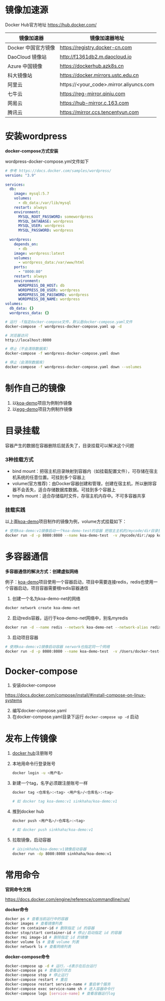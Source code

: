# 镜像加速源

Docker Hub官方地址 https://hub.docker.com/



| 镜像加速器          | 镜像加速器地址                          |
| ------------------- | --------------------------------------- |
| Docker 中国官方镜像 | https://registry.docker-cn.com          |
| DaoCloud 镜像站     | http://f1361db2.m.daocloud.io           |
| Azure 中国镜像      | https://dockerhub.azk8s.cn              |
| 科大镜像站          | https://docker.mirrors.ustc.edu.cn      |
| 阿里云              | https://<your_code>.mirror.aliyuncs.com |
| 七牛云              | https://reg-mirror.qiniu.com            |
| 网易云              | https://hub-mirror.c.163.com            |
| 腾讯云              | https://mirror.ccs.tencentyun.com       |



# 安装wordpress

**docker-compose方式安装**

wordpress-docker-compose.yml文件如下

```yaml
# 参考 https://docs.docker.com/samples/wordpress/
version: "3.9"
    
services:
  db:
    image: mysql:5.7
    volumes:
      - db_data:/var/lib/mysql
    restart: always
    environment:
      MYSQL_ROOT_PASSWORD: somewordpress
      MYSQL_DATABASE: wordpress
      MYSQL_USER: wordpress
      MYSQL_PASSWORD: wordpress
    
  wordpress:
    depends_on:
      - db
    image: wordpress:latest
    volumes:
      - wordpress_data:/var/www/html
    ports:
      - "8000:80"
    restart: always
    environment:
      WORDPRESS_DB_HOST: db
      WORDPRESS_DB_USER: wordpress
      WORDPRESS_DB_PASSWORD: wordpress
      WORDPRESS_DB_NAME: wordpress
volumes:
  db_data: {}
  wordpress_data: {}
```

```bash
# 运行 -f指定docker-compose文件，默认是docker-compose.yaml文件
docker-compose -f wordpress-docker-compose.yaml up -d

# 浏览器访问
http://localhost:8000

# 停止（不会清除数据库）
docker-compose -f wordpress-docker-compose.yaml down

# 停止（会清除数据库）
docker-compose -f wordpress-docker-compose.yaml down --volumes
```



# 制作自己的镜像

1. 以[koa-demo]( https://github.com/sinkhaha/container-note/tree/main/docker/koa-demo)项目为例制作镜像
2. 以[egg-demo](https://github.com/sinkhaha/container-note/tree/main/docker/egg-demo)项目为例制作镜像



# 目录挂载

容器产生的数据在容器删除后就丢失了，目录挂载可以解决这个问题



### 3种挂载方式

- bind mount：把宿主机目录映射到容器内（如挂载配置文件），可存储在宿主机系统的任意位置。可挂到多个容器上
- volume(官方推荐)：由Docker容器创建和管理，创建在宿主机，所以删除容器不会丢失，适合存储数据库数据。可挂到多个容器上
- tmpfs mount：适合存储临时文件，存宿主机内存中。不可多容器共享



### 挂载实践

以上面[koa-demo](https://github.com/sinkhaha/container-note/tree/main/docker/koa-demo)项目制作的镜像为例，volume方式挂载如下：

```bash
# 使用koa-demo:v1镜像启动一个koa-demo-test的容器 把宿主主机的/mycode/dir目录挂载到容器的/app目录下
docker run -d -p 8080:8080 --name koa-demo-test  -v /mycode/dir:/app koa-demo:v1
```



# 多容器通信

**多容器通信的解决方式：创建虚拟网络**



例子：[koa-demo](https://github.com/sinkhaha/container-note/tree/main/docker/koa-demo)项目使用一个容器启动，项目中需要连接redis，redis也使用一个容器启动，项目容器需要根redis容器通信

1. 创建一个名为koa-demo-net的网络

```bash
docker network create koa-demo-net
```

2.  启动redis容器，运行于koa-demo-net网络中，别名myredis

```bash
docker run -d --name redis --network koa-demo-net --network-alias redis redis:latest
```

3. 启动项目容器

```bash
# 使用koa-demo:v1镜像启动容器 nerwork也指定同一个网络
docker run -d -p 8080:8080 --name koa-demo-test  -v /Users/docker-test-volume-dir:/app/log --network koa-demo-net koa-demo:v1
```



# Docker-compose

1. 安装docker-compose

https://docs.docker.com/compose/install/#install-compose-on-linux-systems

2. 编写docker-compose.yaml
3. 在docker-compose.yaml目录下运行 `docker-compose up -d` 启动



# 发布上传镜像

1. [docker hub](https://hub.docker.com/ )注册账号 

2. 本地用命令行登录账号

   ```bash
   docker login -u <用户名>
   ```

3. 新建一个tag，名字必须跟注册账号一样

   ```bash
   docker tag <仓库名>:<tag> <用户名>/<仓库名>:<tag>
   
   # 如 docker tag koa-demo:v1 sinkhaha/koa-demo:v1
   ```

4. 推到docker hub

   ```bash
   docker push <用户名>/<仓库名>:<tag>
   
   # 如 docker push sinkhaha/koa-demo:v1
   ```

5. 拉取镜像，启动容器

   ```bash
   # 以sinkhaha/koa-demo:v1镜像启动容器
   docker run -dp 8080:8080 sinkhaha/koa-demo:v1
   ```

   

# 常用命令

**官网命令文档**

https://docs.docker.com/engine/reference/commandline/run/



**docker命令**

```bash
docker ps # 查看当前运行中的容器
docker images # 查看镜像列表
docker rm container-id # 删除指定 id 的容器
docker stop/start container-id # 停止/启动指定 id 的容器
docker rmi image-id # 删除指定 id 的镜像
docker volume ls # 查看 volume 列表
docker network ls # 查看网络列表
```



**docker-compose命令**

```bash
docker-compose up -d # 运行，-d表示在后台运行
docker-compose ps # 查看运行状态
docker-compose stop # 停止运行
docker-compose restart # 重启
docker-compose restart service-name # 重启单个服务
docker-compose exec service-name sh # 进入容器命令行
docker-compose logs [service-name] # 查看容器运行log
```

